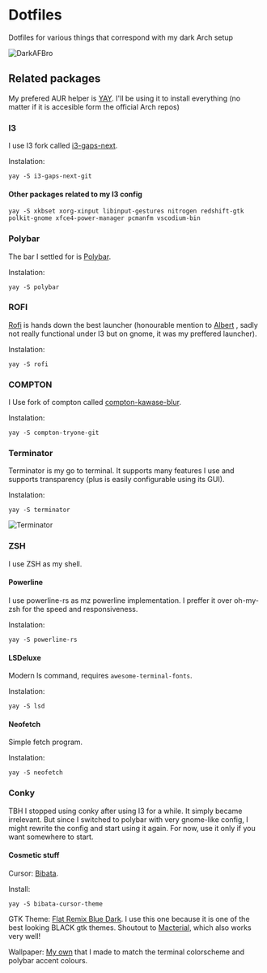 Dotfiles
========

Dotfiles for various things that correspond with my dark Arch setup

![DarkAFBro](https://i.imgur.com/Jn52WBw.png "My setup")

## Related packages

My prefered AUR helper is [YAY](https://github.com/Jguer/yay "YAY"). I'll be using it to install everything (no matter if it is accesible form the official Arch repos)

### I3
I use I3 fork called [i3-gaps-next](https://github.com/Airblader/i3/tree/gaps-next "i3-gaps-next").

Instalation:

`yay -S i3-gaps-next-git`

#### Other packages related to my I3 config

`yay -S xkbset xorg-xinput libinput-gestures nitrogen redshift-gtk polkit-gnome xfce4-power-manager pcmanfm vscodium-bin`

### Polybar
The bar I settled for is [Polybar](https://github.com/polybar/polybar "Polybar"). 

Instalation:

`yay -S polybar`

### ROFI
[Rofi](https://github.com/davatorium/rofi "Rofi") is hands down the best launcher (honourable mention to [Albert](https://github.com/albertlauncher/albert "Albert") , sadly not really functional under I3 but on gnome, it was my preffered launcher).

Instalation:

`yay -S rofi`

### COMPTON
I Use fork of compton called  [compton-kawase-blur](https://github.com/GabrielTenma/compton-kawase-blur "compton-kawase-blur"). 

Instalation:

`yay -S compton-tryone-git`

### Terminator
Terminator is my go to terminal. It supports many features I use and supports transparency (plus is easily configurable using its GUI). 

Instalation:

`yay -S terminator`

![Terminator](https://imgur.com/wQi6vdC.png "terminator")

### ZSH 
I use ZSH as my shell. 

#### Powerline
I use powerline-rs as mz powerline implementation. I preffer it over oh-my-zsh for the speed and responsiveness. 

Instalation: 

`yay -S powerline-rs`

#### LSDeluxe
Modern ls command, requires `awesome-terminal-fonts`. 

Instalation: 

`yay -S lsd`

#### Neofetch
Simple fetch program.

Instalation:

 `yay -S neofetch`

### Conky 
TBH I stopped using conky after using I3 for a while. It simply became irrelevant. But since I switched to polybar with very gnome-like config, I might rewrite the config and start using it again. For now, use it only if you want somewhere to start.

#### Cosmetic stuff
Cursor: [Bibata](https://github.com/KaizIqbal/Bibata_Cursor "Bibata Oil").

Install:

`yay -S bibata-cursor-theme`

GTK Theme: [Flat Remix Blue Dark](https://github.com/daniruiz/flat-remix-gtk "flatremix"). I use this one because it is one of the best looking BLACK gtk themes. Shoutout to [Macterial](https://github.com/mythio/macterial "Macterial"), which also works very well!

Wallpaper: [My own](https://i.imgur.com/zigb8iy.jpg "My wallpaper") that I made to match the terminal colorscheme and polybar accent colours.


